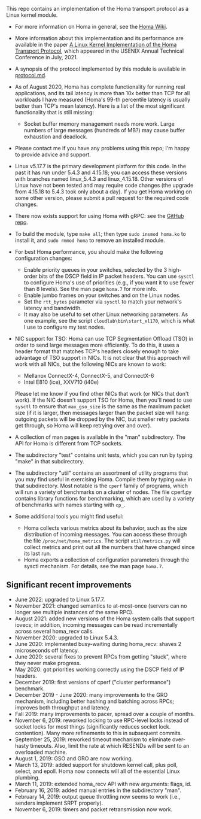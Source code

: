 This repo contains an implementation of the Homa transport protocol as a Linux kernel module.

- For more information on Homa in general, see the [Homa
  Wiki](https://homa-transport.atlassian.net/wiki/spaces/HOMA).

- More information about this implementation and its performance are available in
  the paper [A Linux Kernel Implementation of the Homa Transport
  Protocol](https://www.usenix.org/system/files/atc21-ousterhout.pdf),
  which appeared in the USENIX Annual Technical Conference in July, 2021.
  
- A synopsis of the protocol implemented by this module is available in
  [protocol.md](https://github.com/PlatformLab/HomaModule/blob/master/protocol.md).

- As of August 2020, Homa has complete functionality for running real applications,
  and its tail latency is more than 10x better than TCP for all workloads I have
  measured (Homa's 99-th percentile latency is usually better than TCP's mean
  latency). Here is a list of the most significant functionality that is still
  missing:
  - Socket buffer memory management needs more work. Large numbers of large
    messages (hundreds of MB?) may cause buffer exhaustion and deadlock.
 
 - Please contact me if you have any problems using this repo; I'm happy to
   provide advice and support.

- Linux v5.17.7 is the primary development platform for this code. In the past
  it has run under 5.4.3 and 4.15.18; you can access these versions with branches
  named linux_5.4.3 and linux_4.15.18. Other versions of Linux have not been tested and
  may require code changes (the upgrade from 4.15.18 to 5.4.3 took only about
  a day). If you get Homa working on some other version, please submit a
  pull request for the required code changes.
  
- There now exists support for using Homa with gRPC: see the
  [GitHub repo](https://github.com/PlatformLab/grpc_homa).

- To build the module, type `make all`; then type `sudo insmod homa.ko` to install
  it, and `sudo rmmod homa` to remove an installed module.
  
- For best Homa performance, you should make the following configuration
  changes:
  - Enable priority queues in your switches, selected by the 3
    high-order bits of the DSCP field
    in IP packet headers. You can use `sysctl` to configure Homa's use of
    priorities (e.g., if you want it to use fewer than 8 levels). See the man
    page `homa.7` for more info.
  - Enable jumbo frames on your switches and on the Linux nodes.
  - Set the `rtt_bytes` parameter via `sysctl` to match your network's latency
    and bandwidth.
  - It may also be useful to set other Linux networking parameters. As one
    example, see the script  `cloudlab\bin\start_xl170`, which is what I
    use to configure my test nodes.
    
- NIC support for TSO: Homa can use TCP Segmentation Offload (TSO) in order
  to send large messages more efficiently. To do this, it uses a header format
  that matches TCP's headers closely enough to take advantage of TSO support in NICs.
  It is not clear that this approach will work with all NICs, but the following
  NICs are known to work:
  - Mellanox ConnectX-4, ConnectX-5, and ConnectX-6
  - Intel E810 (ice), XXV710 (i40e)
  
  Please let me know if you find other NICs that work (or NICs that don't work).
  If the NIC doesn't support TSO for Homa, then you'll need to use `sysctl` to
  ensure that `max_gso_size` is the same as the maximum packet size (if it is
  larger, then messages larger than the packet size will hang: outgoing packets
  will be dropped by the NIC, but smaller retry packets get through, so Homa
  will keep retrying over and over).
  
- A collection of man pages is available in the "man" subdirectory. The API for
  Homa is different from TCP sockets.

- The subdirectory "test" contains unit tests, which you can run by typing
  "make" in that subdirectory.
  
- The subdirectory "util" contains an assortment of utility programs that
  you may find useful in exercising Homa. Compile them by typing `make` in that
  subdirectory. Most notable is the `cperf` family of programs, which will
  run a variety of benchmarks on a cluster of nodes. The file cperf.py contains
  library functions for benchmarking, which are used by a variety of benchmarks
  with names starting with `cp_`.
  
 - Some additional tools you might find useful:
   - Homa collects various metrics about its behavior, such as the size
     distribution of incoming messages. You can access these through the
     file `/proc/net/homa_metrics`. The script `util/metrics.py` will
     collect metrics and print out all the numbers that have changed
     since its last run.
   - Homa exports a collection of configuration parameters through the
     sysctl mechanism. For details, see the man page `homa.7`.
     
## Significant recent improvements
- June 2022: upgraded to Linux 5.17.7.
- November 2021: changed semantics to at-most-once (servers can no
  longer see multiple instances of the same RPC).
- August 2021: added new versions of the Homa system calls that
  support iovecs; in addition, incoming messages can be read
  incrementally across several homa_recv calls.
- November 2020: upgraded to Linux 5.4.3.
- June 2020: implemented busy-waiting during homa_recv: shaves 2
  microseconds off latency.
- June 2020: several fixes to prevent RPCs from getting "stuck",
  where they never make progress.
- May 2020: got priorities working correctly using the DSCP field
  of IP headers.
- December 2019: first versions of cperf ("cluster performance")
  benchmark.
- December 2019 - June 2020: many improvements to the GRO mechanism,
  including better hashing and batching across RPCs; improves both
  throughput and latency.
- Fall 2019: many improvements to pacer, spread over a couple of months.
- November 6, 2019: reworked locking to use RPC-level locks instead of
  socket locks for most things (significantly reduces socket lock.
  contention). Many more refinements to this in subsequent commits.
- September 25, 2019: reworked timeout mechanism to eliminate over-hasty
  timeouts. Also, limit the rate at which RESENDs will be sent to an
  overloaded machine.
- August 1, 2019: GSO and GRO are now working.
- March 13, 2019: added support for shutdown kernel call, plus poll, select,
  and epoll. Homa now connects will all of the essential Linux plumbing.
- March 11, 2019: extended homa_recv API with new arguments: flags, id.
- February 16, 2019: added manual entries in the subdirectory "man".
- February 14, 2019: output queue throttling now seems to work (i.e., senders
  implement SRPT properly).
- November 6, 2019: timers and packet retransmission now work.
